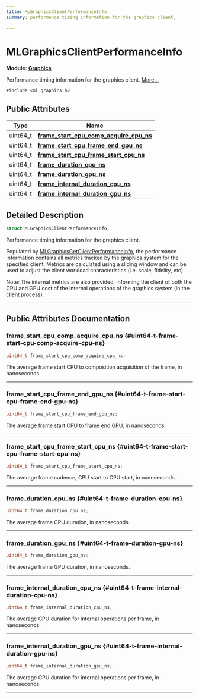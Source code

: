 ```yaml
---
title: MLGraphicsClientPerformanceInfo
summary: performance timing information for the graphics client. 

---
```


# MLGraphicsClientPerformanceInfo

**Module:** **[Graphics](/versioned_docs/version-02-Aug-2023/api-ref/api/Modules/group___graphics/group___graphics.md)**



Performance timing information for the graphics client.  [More...](#detailed-description)


`#include <ml_graphics.h>`

## Public Attributes

| Type           | Name           |
| -------------- | -------------- |
| uint64_t | **[frame_start_cpu_comp_acquire_cpu_ns](/versioned_docs/version-02-Aug-2023/api-ref/api/Modules/group___graphics/struct_m_l_graphics_client_performance_info.md#uint64-t-frame-start-cpu-comp-acquire-cpu-ns)**  |
| uint64_t | **[frame_start_cpu_frame_end_gpu_ns](/versioned_docs/version-02-Aug-2023/api-ref/api/Modules/group___graphics/struct_m_l_graphics_client_performance_info.md#uint64-t-frame-start-cpu-frame-end-gpu-ns)**  |
| uint64_t | **[frame_start_cpu_frame_start_cpu_ns](/versioned_docs/version-02-Aug-2023/api-ref/api/Modules/group___graphics/struct_m_l_graphics_client_performance_info.md#uint64-t-frame-start-cpu-frame-start-cpu-ns)**  |
| uint64_t | **[frame_duration_cpu_ns](/versioned_docs/version-02-Aug-2023/api-ref/api/Modules/group___graphics/struct_m_l_graphics_client_performance_info.md#uint64-t-frame-duration-cpu-ns)**  |
| uint64_t | **[frame_duration_gpu_ns](/versioned_docs/version-02-Aug-2023/api-ref/api/Modules/group___graphics/struct_m_l_graphics_client_performance_info.md#uint64-t-frame-duration-gpu-ns)**  |
| uint64_t | **[frame_internal_duration_cpu_ns](/versioned_docs/version-02-Aug-2023/api-ref/api/Modules/group___graphics/struct_m_l_graphics_client_performance_info.md#uint64-t-frame-internal-duration-cpu-ns)**  |
| uint64_t | **[frame_internal_duration_gpu_ns](/versioned_docs/version-02-Aug-2023/api-ref/api/Modules/group___graphics/struct_m_l_graphics_client_performance_info.md#uint64-t-frame-internal-duration-gpu-ns)**  |

## Detailed Description

```cpp
struct MLGraphicsClientPerformanceInfo;
```

Performance timing information for the graphics client. 

Populated by [MLGraphicsGetClientPerformanceInfo](/versioned_docs/version-02-Aug-2023/api-ref/api/Modules/group___graphics/group___graphics.md#mlresult-mlgraphicsgetclientperformanceinfo), the performance information contains all metrics tracked by the graphics system for the specified client. Metrics are calculated using a sliding window and can be used to adjust the client workload characteristics (i.e. scale, fidelity, etc).




Note: The internal metrics are also provided, informing the client of both the CPU and GPU cost of the internal operations of the graphics system (in the client process). 





-----------
## Public Attributes Documentation

### frame_start_cpu_comp_acquire_cpu_ns {#uint64-t-frame-start-cpu-comp-acquire-cpu-ns}

```cpp
uint64_t frame_start_cpu_comp_acquire_cpu_ns;
```


The average frame start CPU to composition acquisition of the frame, in nanoseconds. 





-----------

### frame_start_cpu_frame_end_gpu_ns {#uint64-t-frame-start-cpu-frame-end-gpu-ns}

```cpp
uint64_t frame_start_cpu_frame_end_gpu_ns;
```


The average frame start CPU to frame end GPU, in nanoseconds. 





-----------

### frame_start_cpu_frame_start_cpu_ns {#uint64-t-frame-start-cpu-frame-start-cpu-ns}

```cpp
uint64_t frame_start_cpu_frame_start_cpu_ns;
```


The average frame cadence, CPU start to CPU start, in nanoseconds. 





-----------

### frame_duration_cpu_ns {#uint64-t-frame-duration-cpu-ns}

```cpp
uint64_t frame_duration_cpu_ns;
```


The average frame CPU duration, in nanoseconds. 





-----------

### frame_duration_gpu_ns {#uint64-t-frame-duration-gpu-ns}

```cpp
uint64_t frame_duration_gpu_ns;
```


The average frame GPU duration, in nanoseconds. 





-----------

### frame_internal_duration_cpu_ns {#uint64-t-frame-internal-duration-cpu-ns}

```cpp
uint64_t frame_internal_duration_cpu_ns;
```


The average CPU duration for internal operations per frame, in nanoseconds. 





-----------

### frame_internal_duration_gpu_ns {#uint64-t-frame-internal-duration-gpu-ns}

```cpp
uint64_t frame_internal_duration_gpu_ns;
```


The average GPU duration for internal operations per frame, in nanoseconds. 





-----------


